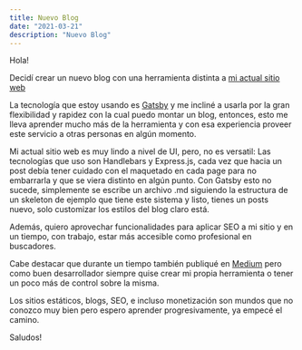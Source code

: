 ```yaml
---
title: Nuevo Blog
date: "2021-03-21"
description: "Nuevo Blog"
---
```


Hola! 

Decidí crear un nuevo blog con una herramienta distinta a <a href="https://alejandroroa.now.sh/" target="_blank">mi actual sitio web</a>

La tecnología que estoy usando es <a href="https://www.gatsbyjs.com/" target="_blank">Gatsby</a> y me incliné a usarla por la gran flexibilidad y rapidez con la cual puedo montar un blog, entonces, esto me lleva aprender mucho más de la herramienta y con esa experiencia proveer este servicio a otras personas en algún momento.

Mi actual sitio web es muy lindo a nivel de UI, pero, no es versatil: Las tecnologías que uso son Handlebars y Express.js, cada vez que hacia un post debía tener cuidado con el maquetado en cada page para no
embarrarla y que se viera distinto en algún punto. Con Gatsby esto no sucede, simplemente se escribe un archivo .md siguiendo la estructura de un skeleton de ejemplo que tiene este sistema y listo, tienes un posts nuevo, solo customizar los estilos del blog claro está.

Además, quiero aprovechar funcionalidades para aplicar SEO a mi sitio y en un tiempo, con trabajo, estar más accesible como profesional en buscadores.

Cabe destacar que durante un tiempo también publiqué en <a href="https://alejandroroa.medium.com/" target="_blank">Medium</a> pero como buen desarrollador siempre quise crear mi propia herramienta o tener un poco más de control sobre la misma.

Los sitios estáticos, blogs, SEO, e incluso monetización son mundos que no conozco muy bien pero espero aprender progresivamente, ya empecé el camino.

Saludos!